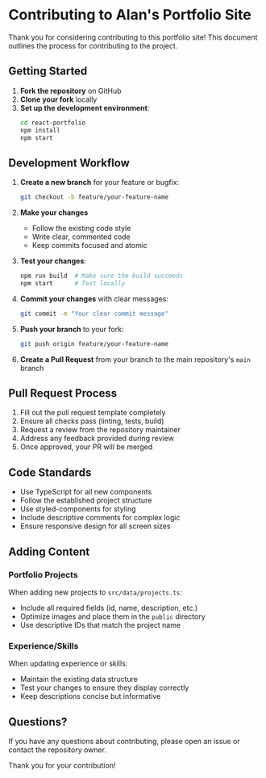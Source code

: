 # Contributing to Alan's Portfolio Site

Thank you for considering contributing to this portfolio site! This document outlines the process for contributing to the project.

## Getting Started

1. **Fork the repository** on GitHub
2. **Clone your fork** locally
3. **Set up the development environment**:
   ```bash
   cd react-portfolio
   npm install
   npm start
   ```

## Development Workflow

1. **Create a new branch** for your feature or bugfix:
   ```bash
   git checkout -b feature/your-feature-name
   ```
   
2. **Make your changes**
   - Follow the existing code style
   - Write clear, commented code
   - Keep commits focused and atomic

3. **Test your changes**:
   ```bash
   npm run build  # Make sure the build succeeds
   npm start      # Test locally
   ```

4. **Commit your changes** with clear messages:
   ```bash
   git commit -m "Your clear commit message"
   ```

5. **Push your branch** to your fork:
   ```bash
   git push origin feature/your-feature-name
   ```

6. **Create a Pull Request** from your branch to the main repository's `main` branch

## Pull Request Process

1. Fill out the pull request template completely
2. Ensure all checks pass (linting, tests, build)
3. Request a review from the repository maintainer
4. Address any feedback provided during review
5. Once approved, your PR will be merged

## Code Standards

- Use TypeScript for all new components
- Follow the established project structure
- Use styled-components for styling
- Include descriptive comments for complex logic
- Ensure responsive design for all screen sizes

## Adding Content

### Portfolio Projects

When adding new projects to `src/data/projects.ts`:
- Include all required fields (id, name, description, etc.)
- Optimize images and place them in the `public` directory
- Use descriptive IDs that match the project name

### Experience/Skills

When updating experience or skills:
- Maintain the existing data structure
- Test your changes to ensure they display correctly
- Keep descriptions concise but informative

## Questions?

If you have any questions about contributing, please open an issue or contact the repository owner.

Thank you for your contribution!
